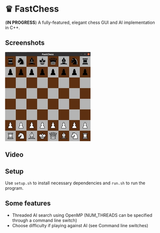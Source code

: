 # ♛ FastChess
(**IN PROGRESS**) A fully-featured, elegant chess GUI and AI implementation in C++. 

## Screenshots
![Alt text](assets/1r.jpg?raw=true "Screenshot 1")

## Video

## Setup
Use ```setup.sh``` to install necessary dependencies and ```run.sh``` to run the program.

## Some features
- Threaded AI search using OpenMP (NUM_THREADS can be specified through a command line switch)
- Choose difficulty if playing against AI (see Command line switches)
